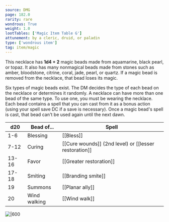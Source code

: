 ```yaml
---
source: DMG
page: 182.0
rarity: rare
wondrous: True
weight: 1.0
lootTables: ['Magic Item Table G']
attunement: by a cleric, druid, or paladin
type: ['wondrous item']
tag: item/magic
---
```


This necklace has **1d4 + 2** magic beads made from aquamarine, black pearl, or topaz. It also has many nonmagical beads made from stones such as amber, bloodstone, citrine, coral, jade, pearl, or quartz. If a magic bead is removed from the necklace, that bead loses its magic.

Six types of magic beads exist. The DM decides the type of each bead on the necklace or determines it randomly. A necklace can have more than one bead of the same type. To use one, you must be wearing the necklace. Each bead contains a spell that you can cast from it as a bonus action (using your spell save DC if a save is necessary). Once a magic bead's spell is cast, that bead can't be used again until the next dawn.

|**d20**|Bead of...|Spell|
|--|---|----------|
|1-6|Blessing|[[Bless]]|
|7-12|Curing|[[Cure wounds]] (2nd level) or [[lesser restoration]]|
|13-16|Favor|[[Greater restoration]]|
|17-18|Smiting|[[Branding smite]]|
|19|Summons|[[Planar ally]]|
|20|Wind walking|[[Wind walk]]|


![|600](https://5e.tools/img/items/DMG/Necklace%20of%20Prayer%20Beads.jpg)